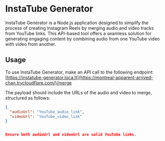 # InstaTube Generator

InstaTube Generator is a Node.js application designed to simplify the process of creating Instagram Reels by merging audio and video tracks from YouTube links. This API-based tool offers a seamless solution for generating engaging content by combining audio from one YouTube video with video from another.

## Usage

To use InstaTube Generator, make an API call to the following endpoint: [https://instatube-generator.loca.lt](https://montreal-apparent-arrived-chan.trycloudflare.com/)/merge


The payload should include the URLs of the audio and video to merge, structured as follows:

```json
{
  "audioUrl": "YouTube_audio_link",
  "videoUrl": "YouTube_video_link"
}


Ensure both audioUrl and videoUrl are valid YouTube links.
